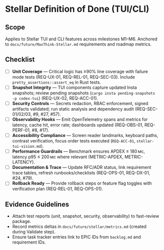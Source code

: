 # Stellar Definition of Done (TUI/CLI)

## Scope
Applies to Stellar TUI and CLI features across milestones M1–M6. Anchored to `docs/future/MaxThink-Stellar.md` requirements and roadmap metrics.

## Checklist
- [ ] **Unit Coverage** — Critical logic has ≥90% line coverage with failure mode tests (REQ-UX-01, REQ-REL-01, REQ-SEC-03). Include `pretty_assertions::assert_eq` in Rust tests.
- [ ] **Snapshot Integrity** — TUI components capture updated Insta snapshots; review pending snapshots (`cargo insta pending-snapshots -p codex-tui`) (REQ-UX-02, REQ-ACC-01).
- [ ] **Security Controls** — Secrets redaction, RBAC enforcement, signed artifacts validated; run static analysis and dependency audit (REQ-SEC-01/02/03, #9, #27, #57).
- [ ] **Observability Hooks** — Emit OpenTelemetry spans and metrics for latency, cache hit, error rate; dashboards updated (REQ-OBS-01, REQ-PERF-01, #8, #17).
- [ ] **Accessibility Compliance** — Screen reader landmarks, keyboard paths, contrast verification, focus order tests executed (`REQ-ACC-01`, `stellar-tui-vision.md`).
- [ ] **Performance Guardrails** — Benchmark ensures APDEX ≤ 180 мс, latency p95 ≤ 200 мс where relevant (METRIC-APDEX, METRIC-LATENCY).
- [ ] **Documentation & Trace** — Update RFC/ADR status, link requirement trace tables, refresh runbooks/checklists (REQ-OPS-01, REQ-DX-01, #24, #79).
- [ ] **Rollback Ready** — Provide rollback steps or feature flag toggles with verification plan (REQ-REL-01, REQ-OPS-01).

## Evidence Guidelines
- Attach test reports (unit, snapshot, security, observability) to fast-review package.
- Record metrics deltas in `docs/future/stellar/metrics.md` (created during Validate step).
- Ensure task tracker entries link to EPIC IDs from `backlog.md` and requirement IDs.
